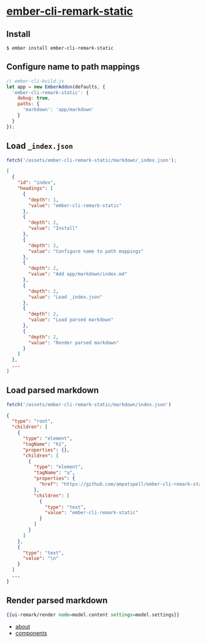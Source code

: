 # [ember-cli-remark-static](https://github.com/ampatspell/ember-cli-remark-static)

## Install

```
$ ember install ember-cli-remark-static
```

## Configure name to path mappings

``` javascript
// ember-cli-build.js
let app = new EmberAddon(defaults, {
  'ember-cli-remark-static': {
    debug: true,
    paths: {
      'markdown': 'app/markdown'
    }
  }
});
```

## Load `_index.json`

``` javascript
fetch('/assets/ember-cli-remark-static/markdown/_index.json');
```

``` json
[
  {
    "id": "index",
    "headings": [
      {
        "depth": 1,
        "value": "ember-cli-remark-static"
      },
      {
        "depth": 2,
        "value": "Install"
      },
      {
        "depth": 2,
        "value": "Configure name to path mappings"
      },
      {
        "depth": 2,
        "value": "Add app/markdown/index.md"
      },
      {
        "depth": 2,
        "value": "Load _index.json"
      },
      {
        "depth": 2,
        "value": "Load parsed markdown"
      },
      {
        "depth": 2,
        "value": "Render parsed markdown"
      }
    ]
  },
  ...
]
```

## Load parsed markdown

``` javascript
fetch('/assets/ember-cli-remark-static/markdown/index.json')
```

``` json
{
  "type": "root",
  "children": [
    {
      "type": "element",
      "tagName": "h1",
      "properties": {},
      "children": [
        {
          "type": "element",
          "tagName": "a",
          "properties": {
            "href": "https://github.com/ampatspell/ember-cli-remark-static"
          },
          "children": [
            {
              "type": "text",
              "value": "ember-cli-remark-static"
            }
          ]
        }
      ]
    },
    {
      "type": "text",
      "value": "\n"
    }
  ]
  ...
}
```

## Render parsed markdown

``` hbs
{{ui-remark/render node=model.content settings=model.settings}}
```

<custom name="foo"></custom>

* [about](/pages/about)
* [components](/pages/components)
